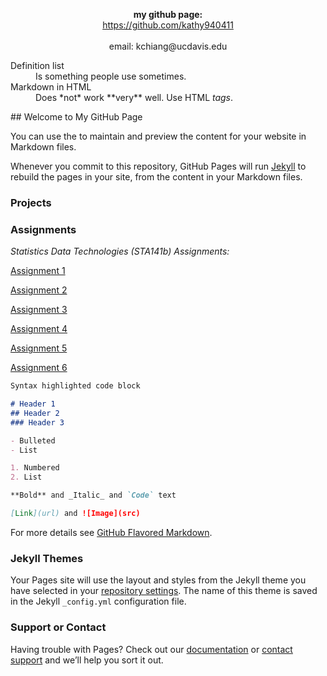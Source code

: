 

<p align="center">
<b>my github page:</b><br>
<a href="">https://github.com/kathy940411</a>
<br><br>
email: kchiang@ucdavis.edu</p>


<dl>
  <dt>Definition list</dt>
  <dd>Is something people use sometimes.</dd>

  <dt>Markdown in HTML</dt>
  <dd>Does *not* work **very** well. Use HTML <em>tags</em>.</dd>
</dl>
## Welcome to My GitHub Page

You can use the  to maintain and preview the content for your website in Markdown files.

Whenever you commit to this repository, GitHub Pages will run [Jekyll](https://jekyllrb.com/) to rebuild the pages in your site, from the content in your Markdown files.

### Projects 



### Assignments

_Statistics Data Technologies (STA141b) Assignments:_

[Assignment 1](https://github.com/kathy940411/KathrynChiang/blob/master/assignment1.ipynb)

[Assignment 2](https://github.com/kathy940411/KathrynChiang/blob/master/assignment2.ipynb)

[Assignment 3](https://github.com/kathy940411/KathrynChiang/blob/master/assignment3.ipynb)

[Assignment 4](https://github.com/kathy940411/KathrynChiang/blob/master/assignment4.ipynb)

[Assignment 5](https://github.com/kathy940411/KathrynChiang/blob/master/assignment5.ipynb)

[Assignment 6](https://github.com/kathy940411/KathrynChiang/blob/master/assignment6.ipynb)



```markdown
Syntax highlighted code block

# Header 1
## Header 2
### Header 3

- Bulleted
- List

1. Numbered
2. List

**Bold** and _Italic_ and `Code` text

[Link](url) and ![Image](src)
```

For more details see [GitHub Flavored Markdown](https://guides.github.com/features/mastering-markdown/).

### Jekyll Themes

Your Pages site will use the layout and styles from the Jekyll theme you have selected in your [repository settings](https://github.com/kathy940411/KathrynChiang/settings). The name of this theme is saved in the Jekyll `_config.yml` configuration file.

### Support or Contact

Having trouble with Pages? Check out our [documentation](https://help.github.com/categories/github-pages-basics/) or [contact support](https://github.com/contact) and we’ll help you sort it out.
